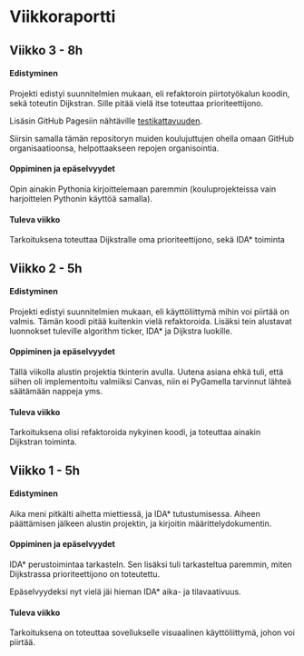 # Viikkoraportti

## Viikko 3 - 8h

#### Edistyminen

Projekti edistyi suunnitelmien mukaan, eli refaktoroin piirtotyökalun koodin, sekä toteutin Dijkstran.
Sille pitää vielä itse toteuttaa prioriteettijono.  

Lisäsin GitHub Pagesiin nähtäville [testikattavuuden](https://perttu-kangas.github.io/tiralabra/htmlcov/).   

Siirsin samalla tämän repositoryn muiden koulujuttujen ohella omaan GitHub organisaatioonsa, helpottaakseen repojen organisointia.

#### Oppiminen ja epäselvyydet

Opin ainakin Pythonia kirjoittelemaan paremmin (kouluprojekteissa vain harjoittelen Pythonin käyttöä samalla).

#### Tuleva viikko

Tarkoituksena toteuttaa Dijkstralle oma prioriteettijono, sekä IDA* toiminta

## Viikko 2 - 5h

#### Edistyminen

Projekti edistyi suunnitelmien mukaan, eli käyttöliittymä mihin voi piirtää on valmis.
Tämän koodi pitää kuitenkin vielä refaktoroida. Lisäksi tein alustavat luonnokset 
tuleville algorithm ticker, IDA* ja Dijkstra luokille.

#### Oppiminen ja epäselvyydet

Tällä viikolla alustin projektia tkinterin avulla. Uutena asiana ehkä tuli, että
siihen oli implementoitu valmiiksi Canvas, niin ei PyGamella tarvinnut lähteä säätämään nappeja yms.

#### Tuleva viikko

Tarkoituksena olisi refaktoroida nykyinen koodi, ja toteuttaa ainakin Dijkstran toiminta.

## Viikko 1 - 5h

#### Edistyminen

Aika meni pitkälti aihetta miettiessä, ja IDA* tutustumisessa.
Aiheen päättämisen jälkeen alustin projektin, ja kirjoitin määrittelydokumentin.

#### Oppiminen ja epäselvyydet

IDA* perustoimintaa tarkasteln. Sen lisäksi tuli tarkasteltua paremmin, miten Dijkstrassa prioriteettijono on toteutettu.  

Epäselvyydeksi nyt vielä jäi hieman IDA* aika- ja tilavaativuus.

#### Tuleva viikko

Tarkoituksena on toteuttaa sovellukselle visuaalinen käyttöliittymä, johon voi piirtää.